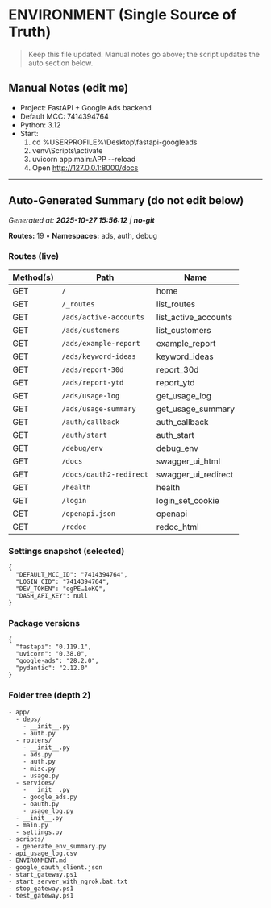 # ENVIRONMENT (Single Source of Truth)

> Keep this file updated. Manual notes go above; the script updates the auto section below.

## Manual Notes (edit me)
- Project: FastAPI + Google Ads backend
- Default MCC: 7414394764
- Python: 3.12
- Start:
  1) cd %USERPROFILE%\Desktop\fastapi-googleads
  2) venv\Scripts\activate
  3) uvicorn app.main:APP --reload
  4) Open http://127.0.0.1:8000/docs

---

## Auto-Generated Summary (do not edit below)
<!-- BEGIN AUTO -->
_Generated at: **2025-10-27 15:56:12**  |  **no-git**_

**Routes:** 19  •  **Namespaces:** ads, auth, debug

### Routes (live)
| Method(s) | Path | Name |
|---|---|---|
| GET | `/` | home |
| GET | `/_routes` | list_routes |
| GET | `/ads/active-accounts` | list_active_accounts |
| GET | `/ads/customers` | list_customers |
| GET | `/ads/example-report` | example_report |
| GET | `/ads/keyword-ideas` | keyword_ideas |
| GET | `/ads/report-30d` | report_30d |
| GET | `/ads/report-ytd` | report_ytd |
| GET | `/ads/usage-log` | get_usage_log |
| GET | `/ads/usage-summary` | get_usage_summary |
| GET | `/auth/callback` | auth_callback |
| GET | `/auth/start` | auth_start |
| GET | `/debug/env` | debug_env |
| GET | `/docs` | swagger_ui_html |
| GET | `/docs/oauth2-redirect` | swagger_ui_redirect |
| GET | `/health` | health |
| GET | `/login` | login_set_cookie |
| GET | `/openapi.json` | openapi |
| GET | `/redoc` | redoc_html |

### Settings snapshot (selected)
```
{
  "DEFAULT_MCC_ID": "7414394764",
  "LOGIN_CID": "7414394764",
  "DEV_TOKEN": "ogPE…1oKQ",
  "DASH_API_KEY": null
}
```

### Package versions
```
{
  "fastapi": "0.119.1",
  "uvicorn": "0.38.0",
  "google-ads": "28.2.0",
  "pydantic": "2.12.0"
}
```

### Folder tree (depth 2)
```
- app/
  - deps/
    - __init__.py
    - auth.py
  - routers/
    - __init__.py
    - ads.py
    - auth.py
    - misc.py
    - usage.py
  - services/
    - __init__.py
    - google_ads.py
    - oauth.py
    - usage_log.py
  - __init__.py
  - main.py
  - settings.py
- scripts/
  - generate_env_summary.py
- api_usage_log.csv
- ENVIRONMENT.md
- google_oauth_client.json
- start_gateway.ps1
- start_server_with_ngrok.bat.txt
- stop_gateway.ps1
- test_gateway.ps1
```
<!-- END AUTO -->
